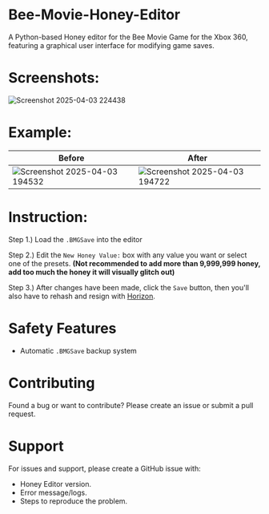 # Bee-Movie-Honey-Editor
A Python-based Honey editor for the Bee Movie Game for the Xbox 360, featuring a graphical user interface for modifying game saves.

# Screenshots:
![Screenshot 2025-04-03 224438](https://github.com/user-attachments/assets/64047624-f9ec-46d3-babc-6b0170c1559e)


# Example:
| Before | After |
|---|---|
| ![Screenshot 2025-04-03 194532](https://github.com/user-attachments/assets/3a80d60f-4614-448c-ae00-4766f8b52835) | ![Screenshot 2025-04-03 194722](https://github.com/user-attachments/assets/1d19ffd2-ca2c-4ded-9c61-836578c18763) |

# Instruction:
Step 1.) Load the `.BMGSave` into the editor

Step 2.) Edit the `New Honey Value:` box with any value you want or select one of the presets. **(Not recommended to add more than 9,999,999 honey, add too much the honey it will visually glitch out)**

Step 3.) After changes have been made, click the `Save` button, then you'll also have to rehash and resign with [Horizon](https://www.wemod.com/horizon).

# Safety Features
- Automatic `.BMGSave` backup system

# Contributing
Found a bug or want to contribute? Please create an issue or submit a pull request.

# Support
For issues and support, please create a GitHub issue with:

- Honey Editor version.
- Error message/logs.
- Steps to reproduce the problem.
